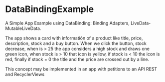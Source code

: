 # DataBindingExample

A Simple App Example using DataBinding: Binding Adapters, LiveData-MutableLiveData.

The app shows a card with informatión of a product like title, price, description, stock and a buy button. When we click the button, stock decrease, when is > 25 the app considers a high stock and draws one green icon, when stock is > 10 that icon is yellow, if stock is < 10 the icon is red, finally if stock = 0 the title and the price are crossed out by a line.

This concept may be implemented in an app with petitions to an API REST and RecyclerViews
